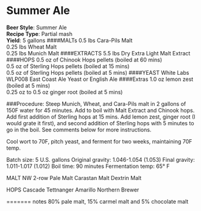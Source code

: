 Summer Ale
====================

**Beer Style**:	Summer Ale  
**Recipe Type**: Partial mash  
**Yield**:	5 gallons
####MALTs
0.5 lbs Cara-Pils Malt  
0.25 lbs Wheat Malt  
0.25 lbs Munich Malt
####EXTRACTS
5.5 lbs Dry Extra Light Malt Extract
####HOPS
0.5 oz of Chinook Hops pellets (boiled at 60 mins)  
0.5 oz of Sterling Hops pellets (boiled at 15 mins)  
0.5 oz of Sterling Hops pellets (boiled at 5 mins)
####YEAST
White Labs WLP008 East Coast Ale Yeast
or English Ale
####Extras
1.0 oz lemon zest (boiled at 5 mins)  
0.25 oz to 0.5 oz ginger root (boiled at 5 mins)

###Procedure:
Steep Munich, Wheat, and Cara-Pils malt in 2 gallons of 150F water for 45 minutes. Add to boil with Malt Extract and Chinook hops. Add first addition of Sterling hops at 15 mins. Add lemon zest, ginger root (I would grate it first), and second addition of Sterling hops with 5 minutes to go in the boil.  See comments below for more instructions.

Cool wort to 70F, pitch yeast, and ferment for two weeks, maintaining 70F temp.


Batch size:	5 U.S. gallons
Original gravity:	1.046-1.054 (1.053)
Final gravity:	1.011-1.017 (1.012)
Boil time:	90 minutes
Fermentation temp:	65° F


MALT
NW 2-row Pale Malt
Carastan Malt
Dextrin Malt

HOPS
Cascade
Tettnanger
Amarillo
Northern Brewer

======= notes
80% pale malt, 15% carmel malt and 5% chocolate malt